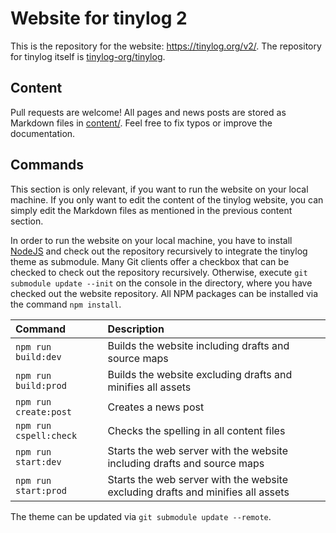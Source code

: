 # Website for tinylog 2

This is the repository for the website: https://tinylog.org/v2/. The repository for tinylog itself is [tinylog-org/tinylog](https://github.com/tinylog-org/tinylog).

## Content

Pull requests are welcome! All pages and news posts are stored as Markdown files in [content/](https://github.com/tinylog-org/website/tree/master/content). Feel free to fix typos or improve the documentation.

## Commands

This section is only relevant, if you want to run the website on your local machine. If you only want to edit the content of the tinylog website, you can simply edit the Markdown files as mentioned in the previous content section.

In order to run the website on your local machine, you have to install [NodeJS](https://nodejs.org/en/) and check out the repository recursively to integrate the tinylog theme as submodule. Many Git clients offer a checkbox that can be checked to check out the repository recursively. Otherwise, execute `git submodule update --init` on the console in the directory, where you have checked out the website repository. All NPM packages can be installed via the command `npm install`.

 Command                   | Description                                                                     
:--------------------------|:--------------------------------------------------------------------------------
 `npm run build:dev`       | Builds the website including drafts and source maps                             
 `npm run build:prod`      | Builds the website excluding drafts and minifies all assets                     
 `npm run create:post`     | Creates a news post                                                             
 `npm run cspell:check`    | Checks the spelling in all content files                                        
 `npm run start:dev`       | Starts the web server with the website including drafts and source maps         
 `npm run start:prod`      | Starts the web server with the website excluding drafts and minifies all assets 

The theme can be updated via `git submodule update --remote`.
